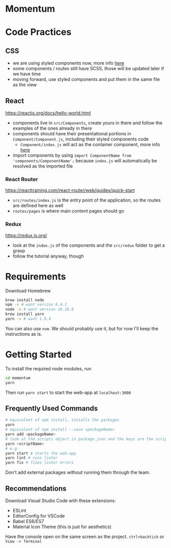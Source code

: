 # Momentum

# Code Practices
## CSS
* we are using styled components now, more info [here](https://www.styled-components.com/)
* some components / routes still have SCSS, those will be updated later if we have time
* moving forward, use styled components and put them in the same file as the view

## React
https://reactjs.org/docs/hello-world.html
* components live in `src/Components`, create yours in there and follow the examples of the ones already in there 
* components should have their presentational portions in `Component/Component.js`, including their styled components code
  * `Component/index.js` will act as the container component, more info [here](https://medium.com/@dan_abramov/smart-and-dumb-components-7ca2f9a7c7d0)
* import components by using `import ComponentName from 'components/ComponentName';` because `index.js` will automatically be resolved as the imported file

### React Router
https://reacttraining.com/react-router/web/guides/quick-start
* `src/routes/index.js` is the entry point of the application, so the routes are defined here as well
* `routes/pages` is where main content pages should go

### Redux
https://redux.js.org/
* look at the `index.js` of the components and the `src/redux` folder to get a grasp
* follow the tutorial anyway, though

# Requirements
Download Homebrew
```bash
brew install node
npm -v # want version 6.4.1
node -v # want version 10.10.0
brew install yarn
yarn -v # want 1.9.4
```

You can also use `nvm`. We should probably use it, but for now I'll keep the instructions as is.

# Getting Started
To install the required node modules, run
```bash
cd momentum
yarn
```

Then run `yarn start` to start the web-app at `localhost:3000`

## Frequently Used Commands
```bash
# equivalent of npm install, installs the packages
yarn
# equivalent of npm install --save <packageName>
yarn add <packageName>
# look at the scripts object in package.json and the keys are the scripts
yarn <scriptName>
# e.g.
yarn start # starts the web-app
yarn lint # runs linter
yarn fix # fixes linter errors
```

Don't add external packages without running them through the team.

## Recommendations
Download Visual Studio Code with these extensions:
* ESLint
* EditorConfig for VSCode
* Babel ES6/ES7
* Material Icon Theme (this is just for aesthetics)

Have the console open on the same screen as the project. `ctrl+backtick` or `View -> Terminal`
